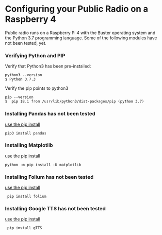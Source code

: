 <h1>Configuring your Public Radio on a Raspberry 4</h1>

Public radio runs on a Raspberry Pi 4 with the Buster operating system and the Python 3.7 programming language.  Some of the following modules have not been tested, yet.

<h3>Verifying Python and PIP</h3>

Verify that Python3 has been pre-installed:

```
python3 --version
$ Python 3.7.3
```

Verify the pip points to python3
```
pip --version
$  pip 18.1 from /usr/lib/python3/dist-packages/pip (python 3.7)
```

<h3>Installing Pandas has not been tested</h3>

<a href="https://pandas.pydata.org/pandas-docs/stable/getting_started/install.html">use the pip install</a>

```
pip3 install pandas
```

<h3>Installing Matplotlib</h3>

<a href="https://matplotlib.org/3.1.1/users/installing.html">use the pip install</a>

``` 
python -m pip install -U matplotlib  
```

<h3>Installing Folium has not been tested</h3>

<a href="https://pypi.org/project/folium/">use the pip install</a>

```
 pip install folium
```

<h3>Installing Google TTS has not been tested</h3>

<a href="https://pypi.org/project/gTTS/">use the pip install</a>

```
 pip install gTTS
 ```
 

